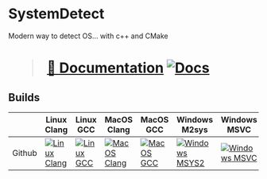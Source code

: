 # SystemDetect

Modern way to detect OS... with c++ and CMake
<h1>

> [📖 Documentation](https://flagarde.github.io/SystemDetect/) [![Docs](https://github.com/flagarde/SystemDetect/actions/workflows/Docs.yml/badge.svg)](https://github.com/flagarde/SystemDetect/actions/workflows/Docs.yml)
</h1>

[LC]: https://github.com/flagarde/SystemDetect/actions/workflows/Linux-Clang.yml
[LCB]: https://github.com/flagarde/SystemDetect/actions/workflows/Linux-Clang.yml/badge.svg

[LG]: https://github.com/flagarde/SystemDetect/actions/workflows/Linux-GCC.yml
[LGB]: https://github.com/flagarde/SystemDetect/actions/workflows/Linux-GCC.yml/badge.svg

[MC]: https://github.com/flagarde/SystemDetect/actions/workflows/MacOS-Clang.yml
[MCB]: https://github.com/flagarde/SystemDetect/actions/workflows/MacOS-Clang.yml/badge.svg

[MG]: https://github.com/flagarde/SystemDetect/actions/workflows/MacOS-GCC.yml
[MGB]: https://github.com/flagarde/SystemDetect/actions/workflows/MacOS-GCC.yml/badge.svg

[MS]: https://github.com/flagarde/SystemDetect/actions/workflows/Windows-MSYS2.yml
[MSB]: https://github.com/flagarde/SystemDetect/actions/workflows/Windows-MSYS2.yml/badge.svg

[MM]: https://github.com/flagarde/SystemDetect/actions/workflows/Windows-MSVC.yml
[MMB]: https://github.com/flagarde/SystemDetect/actions/workflows/Windows-MSVC.yml/badge.svg

## Builds
|        | Linux Clang | Linux GCC | MacOS Clang | MacOS GCC | Windows M2sys | Windows MSVC |
|--------|-------------|-----------|-------------|-----------|---------------|--------------|
| Github |[![Linux Clang][LCB]][LC]|[![Linux GCC][LGB]][LG]|[![MacOS Clang][MCB]][MC]|[![MacOS GCC][MGB]][MG]|[![Windows MSYS2][MSB]][MS]|[![Windows MSVC][MMB]][MM]|
